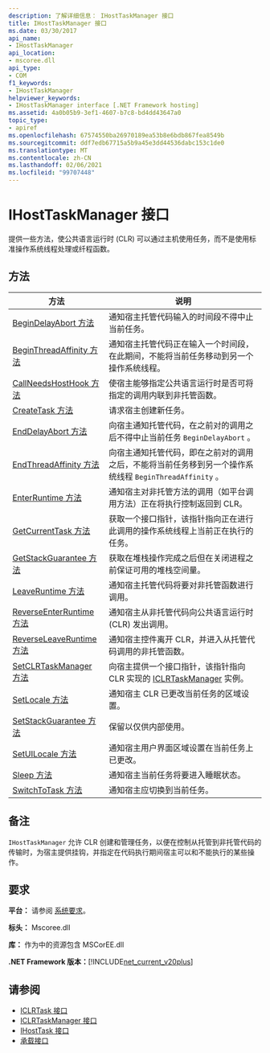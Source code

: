 ```yaml
---
description: 了解详细信息： IHostTaskManager 接口
title: IHostTaskManager 接口
ms.date: 03/30/2017
api_name:
- IHostTaskManager
api_location:
- mscoree.dll
api_type:
- COM
f1_keywords:
- IHostTaskManager
helpviewer_keywords:
- IHostTaskManager interface [.NET Framework hosting]
ms.assetid: 4a0b05b9-3ef1-4607-b7c8-bd4dd43647a0
topic_type:
- apiref
ms.openlocfilehash: 67574550ba26970189ea53b8e6bdb867fea8549b
ms.sourcegitcommit: ddf7edb67715a5b9a45e3dd44536dabc153c1de0
ms.translationtype: MT
ms.contentlocale: zh-CN
ms.lasthandoff: 02/06/2021
ms.locfileid: "99707448"
---
```

# <a name="ihosttaskmanager-interface"></a>IHostTaskManager 接口

提供一些方法，使公共语言运行时 (CLR) 可以通过主机使用任务，而不是使用标准操作系统线程处理或纤程函数。  
  
## <a name="methods"></a>方法  
  
|方法|说明|  
|------------|-----------------|  
|[BeginDelayAbort 方法](ihosttaskmanager-begindelayabort-method.md)|通知宿主托管代码输入的时间段不得中止当前任务。|  
|[BeginThreadAffinity 方法](ihosttaskmanager-beginthreadaffinity-method.md)|通知宿主托管代码正在输入一个时间段，在此期间，不能将当前任务移动到另一个操作系统线程。|  
|[CallNeedsHostHook 方法](ihosttaskmanager-callneedshosthook-method.md)|使宿主能够指定公共语言运行时是否可将指定的调用内联到非托管函数。|  
|[CreateTask 方法](ihosttaskmanager-createtask-method.md)|请求宿主创建新任务。|  
|[EndDelayAbort 方法](ihosttaskmanager-enddelayabort-method.md)|向宿主通知托管代码，在之前对的调用之后不得中止当前任务 `BeginDelayAbort` 。|  
|[EndThreadAffinity 方法](ihosttaskmanager-endthreadaffinity-method.md)|向宿主通知托管代码，即在之前对的调用之后，不能将当前任务移到另一个操作系统线程 `BeginThreadAffinity` 。|  
|[EnterRuntime 方法](ihosttaskmanager-enterruntime-method.md)|通知宿主对非托管方法的调用（如平台调用方法）正在将执行控制返回到 CLR。|  
|[GetCurrentTask 方法](ihosttaskmanager-getcurrenttask-method.md)|获取一个接口指针，该指针指向正在进行此调用的操作系统线程上当前正在执行的任务。|  
|[GetStackGuarantee 方法](ihosttaskmanager-getstackguarantee-method.md)|获取在堆栈操作完成之后但在关闭进程之前保证可用的堆栈空间量。|  
|[LeaveRuntime 方法](ihosttaskmanager-leaveruntime-method.md)|通知宿主托管代码将要对非托管函数进行调用。|  
|[ReverseEnterRuntime 方法](ihosttaskmanager-reverseenterruntime-method.md)|通知宿主从非托管代码向公共语言运行时 (CLR) 发出调用。|  
|[ReverseLeaveRuntime 方法](ihosttaskmanager-reverseleaveruntime-method.md)|通知宿主控件离开 CLR，并进入从托管代码调用的非托管函数。|  
|[SetCLRTaskManager 方法](ihosttaskmanager-setclrtaskmanager-method.md)|向宿主提供一个接口指针，该指针指向 CLR 实现的 [ICLRTaskManager](iclrtaskmanager-interface.md) 实例。|  
|[SetLocale 方法](ihosttaskmanager-setlocale-method.md)|通知宿主 CLR 已更改当前任务的区域设置。|  
|[SetStackGuarantee 方法](ihosttaskmanager-setstackguarantee-method.md)|保留以仅供内部使用。|  
|[SetUILocale 方法](ihosttaskmanager-setuilocale-method.md)|通知宿主用户界面区域设置在当前任务上已更改。|  
|[Sleep 方法](ihosttaskmanager-sleep-method.md)|通知宿主当前任务将要进入睡眠状态。|  
|[SwitchToTask 方法](ihosttaskmanager-switchtotask-method.md)|通知宿主应切换到当前任务。|  
  
## <a name="remarks"></a>备注  

 `IHostTaskManager` 允许 CLR 创建和管理任务，以便在控制从托管到非托管代码的传输时，为宿主提供挂钩，并指定在代码执行期间宿主可以和不能执行的某些操作。  
  
## <a name="requirements"></a>要求  

 **平台：** 请参阅 [系统要求](../../get-started/system-requirements.md)。  
  
 **标头：** Mscoree.dll  
  
 **库：** 作为中的资源包含 MSCorEE.dll  
  
 **.NET Framework 版本：**[!INCLUDE[net_current_v20plus](../../../../includes/net-current-v20plus-md.md)]  
  
## <a name="see-also"></a>请参阅

- [ICLRTask 接口](iclrtask-interface.md)
- [ICLRTaskManager 接口](iclrtaskmanager-interface.md)
- [IHostTask 接口](ihosttask-interface.md)
- [承载接口](hosting-interfaces.md)
